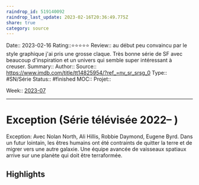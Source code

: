 ```yaml
---
raindrop_id: 519140092
raindrop_last_update: 2023-02-16T20:36:49.775Z
share: true
category: source
---
```


Date:: 2023-02-16
Rating::⭐⭐⭐⭐⭐
Review:: au début peu convaincu par le style graphique j'ai pris une grosse claque. Très bonne série de SF avec beaucoup d'inspiration et un univers qui semble super intéressant à creuser.
Summary:: 
Author::
Source:: https://www.imdb.com/title/tt14825954/?ref_=nv_sr_srsg_0
Type:: #SN/Série 
Status:: #finished 
MOC::
Projet:: 

Week:: [2023-07](../week/2023-07.md)

***
# Exception (Série télévisée 2022– )

Exception: Avec Nolan North, Ali Hillis, Robbie Daymond, Eugene Byrd. Dans un futur lointain, les êtres humains ont été contraints de quitter la terre et de migrer vers une autre galaxie. Une équipe avancée de vaisseaux spatiaux arrive sur une planète qui doit être terraformée.

## Highlights

